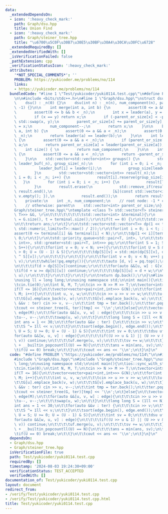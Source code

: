 ```yaml
---
data:
  _extendedDependsOn:
  - icon: ':heavy_check_mark:'
    path: Graph/dsu.hpp
    title: Union Find
  - icon: ':heavy_check_mark:'
    path: Graph/steiner_tree.hpp
    title: "\u6700\u5C0F\u30B7\u30E5\u30BF\u30A4\u30CA\u30FC\u6728"
  _extendedRequiredBy: []
  _extendedVerifiedWith: []
  _isVerificationFailed: false
  _pathExtension: cpp
  _verificationStatusIcon: ':heavy_check_mark:'
  attributes:
    '*NOT_SPECIAL_COMMENTS*': ''
    PROBLEM: https://yukicoder.me/problems/no/114
    links:
    - https://yukicoder.me/problems/no/114
  bundledCode: "#line 1 \"Test/yukicoder/yuki0114.test.cpp\"\n#define PROBLEM \"https://yukicoder.me/problems/no/114\"\
    \n\n#include <bits/stdc++.h>\n#line 1 \"Graph/dsu.hpp\"\nstruct dsu {\n    public:\n\
    \    dsu() : _n(0) {}\n    dsu(int n) : _n(n), num_component(n), parent_or_size(n,\
    \ -1) {}\n\n    int merge(int a, int b) {\n        assert(0 <= a && a < _n);\n\
    \        assert(0 <= b && b < _n);\n        int x = leader(a), y = leader(b);\n\
    \        if (x == y) return x;\n        if (-parent_or_size[x] < -parent_or_size[y])\
    \ std::swap(x, y);\n        parent_or_size[x] += parent_or_size[y];\n        parent_or_size[y]\
    \ = x;\n        num_component--;\n        return x;\n    }\n\n    bool same(int\
    \ a, int b) {\n        assert(0 <= a && a < _n);\n        assert(0 <= b && b <\
    \ _n);\n        return leader(a) == leader(b);\n    }\n\n    int leader(int a)\
    \ {\n        assert(0 <= a && a < _n);\n        if (parent_or_size[a] < 0) return\
    \ a;\n        return parent_or_size[a] = leader(parent_or_size[a]);\n    }\n\n\
    \    int size() { \n        return num_component;\n    }\n\n    int size(int a)\
    \ {\n        assert(0 <= a && a < _n);\n        return -parent_or_size[leader(a)];\n\
    \    }\n\n    std::vector<std::vector<int>> groups() {\n        std::vector<int>\
    \ leader_buf(_n), group_size(_n);\n        for (int i = 0; i < _n; i++) {\n  \
    \          leader_buf[i] = leader(i);\n            group_size[leader_buf[i]]++;\n\
    \        }\n        std::vector<std::vector<int>> result(_n);\n        for (int\
    \ i = 0; i < _n; i++) {\n            result[i].reserve(group_size[i]);\n     \
    \   }\n        for (int i = 0; i < _n; i++) {\n            result[leader_buf[i]].push_back(i);\n\
    \        }\n        result.erase(\n            std::remove_if(result.begin(),\
    \ result.end(),\n                           [&](const std::vector<int>& v) { return\
    \ v.empty(); }),\n            result.end());\n        return result;\n    }\n\n\
    \    private:\n    int _n, num_component;\n    // root node: -1 * component size\n\
    \    // otherwise: parent\n    std::vector<int> parent_or_size;\n};\n#line 1 \"\
    Graph/steiner_tree.hpp\"\ntemplate <class T> std::vector<T> steiner_tree(std::vector<std::vector<std::pair<int,\
    \ T>>> &G, \r\n\t\t\t\t\t\t\t\tstd::vector<int> &terminal){\r\n    const int N\
    \ = G.size(), t = terminal.size();\r\n\tif(t == 0) {\r\n\t\tstd::vector<T> ans(N);\r\
    \n\t\treturn ans;\r\n\t}\r\n\tstd::vector<std::vector<T>> dp(1 << t, std::vector<T>(N,\
    \ std::numeric_limits<T>::max() / 2));\r\n\tfor(int i = 0; i < t; i++){\r\n\t\t\
    assert(0 <= terminal[i] && terminal[i] < N);\r\n\t\tdp[1 << i][terminal[i]] =\
    \ 0;\r\n\t}\r\n\tstd::priority_queue<std::pair<T, int>, \r\n\t\tstd::vector<std::pair<T,\
    \ int>>, std::greater<std::pair<T, int>>> pq;\r\n\tfor(int S = 1; S < (1 << t);\
    \ S++){\r\n\t\tfor(int v = 0; v < N; v++){\r\n\t\t\tfor(int U = S & (S - 1); U\
    \ > 0; U = (U - 1) & S){\r\n\t\t\t\tdp[S][v] = std::min(dp[S][v], dp[U][v] + dp[U\
    \ ^ S][v]);\r\n\t\t\t}\r\n\t\t}\r\n\t\tfor(int v = 0; v < N; v++) pq.emplace(dp[S][v],\
    \ v);\r\n\t\twhile(!pq.empty()){\r\n\t\t\tauto [d, v] = pq.top();\r\n\t\t\tpq.pop();\r\
    \n\t\t\tif(d > dp[S][v])continue;\r\n\t\t\tfor(auto &&[u, w] : G[v]){\r\n\t\t\t\
    \tif(d + w >= dp[S][u]) continue;\r\n\t\t\t\tdp[S][u] = d + w;\r\n\t\t\t\tpq.emplace(dp[S][u],\
    \ u);\r\n\t\t\t}\r\n\t\t}\r\n\t}\r\n\treturn dp.back();\r\n}\n#line 6 \"Test/yukicoder/yuki0114.test.cpp\"\
    \nusing ll = long long;\n\nusing namespace std;\n\nint main(){\n\tios::sync_with_stdio(false);\n\
    \tcin.tie(0);\n\tint N, M, T;\n\tcin >> N >> M >> T;\n\tvector<int> ter(T);\n\t\
    if(T <= 16){\n\t\tvector<vector<pair<int,int>>> G(N);\n\t\tfor(int i = 0; i <\
    \ M; i++){\n\t\t\tint u, v, w;\n\t\t\tcin >> u >> v >> w;\n\t\t\tu--, v--;\n\t\
    \t\tG[u].emplace_back(v, w);\n\t\t\tG[v].emplace_back(u, w);\n\t\t}\n\t\tfor(auto\
    \ &&v : ter) cin >> v, v--;\n\t\tint tmp = ter.back();\n\t\tter.pop_back();\n\t\
    \tcout << steiner_tree(G, ter)[tmp] << '\\n';\n\t}else{\n\t\tvector<tuple<int,int,int>>\
    \ edge(M);\n\t\tfor(auto &&[u, v, w] : edge){\n\t\t\tcin >> u >> v >> w;\n\t\t\
    \tu--, v--;\n\t\t\tswap(u, w);\n\t\t}\n\t\tlong long S = (1ll << N) - 1;\n\t\t\
    int ans = 1 << 30;\n\t\tfor(auto &&v : ter) {\n\t\t\tcin >> v;\n\t\t\tv--;\n\t\
    \t\tS ^= 1ll << v;\n\t\t}\n\t\tsort(edge.begin(), edge.end());\n\t\tfor(long long\
    \ U = S; U >= 0; U = (U - 1) & S){\n\t\t\tint sv = 0;\n\t\t\tdsu uf(N);\n\t\t\t\
    for(auto &&[w, u, v] : edge){\n\t\t\t\tif((U >> u & 1) || (U >> v & 1) || uf.same(u,\
    \ v)) continue;\n\t\t\t\tuf.merge(u, v);\n\t\t\t\tsv += w;\n\t\t\t}\n\t\t\tif(uf.size(ter[0])\
    \ + __builtin_popcountll(U) == N){\n\t\t\t\tans = min(ans, sv);\n\t\t\t}\n\t\t\
    \tif(U == 0) break;\n\t\t}\n\t\tcout << ans << '\\n';\n\t}\n}\n"
  code: "#define PROBLEM \"https://yukicoder.me/problems/no/114\"\n\n#include <bits/stdc++.h>\n\
    #include \"Graph/dsu.hpp\"\n#include \"Graph/steiner_tree.hpp\"\nusing ll = long\
    \ long;\n\nusing namespace std;\n\nint main(){\n\tios::sync_with_stdio(false);\n\
    \tcin.tie(0);\n\tint N, M, T;\n\tcin >> N >> M >> T;\n\tvector<int> ter(T);\n\t\
    if(T <= 16){\n\t\tvector<vector<pair<int,int>>> G(N);\n\t\tfor(int i = 0; i <\
    \ M; i++){\n\t\t\tint u, v, w;\n\t\t\tcin >> u >> v >> w;\n\t\t\tu--, v--;\n\t\
    \t\tG[u].emplace_back(v, w);\n\t\t\tG[v].emplace_back(u, w);\n\t\t}\n\t\tfor(auto\
    \ &&v : ter) cin >> v, v--;\n\t\tint tmp = ter.back();\n\t\tter.pop_back();\n\t\
    \tcout << steiner_tree(G, ter)[tmp] << '\\n';\n\t}else{\n\t\tvector<tuple<int,int,int>>\
    \ edge(M);\n\t\tfor(auto &&[u, v, w] : edge){\n\t\t\tcin >> u >> v >> w;\n\t\t\
    \tu--, v--;\n\t\t\tswap(u, w);\n\t\t}\n\t\tlong long S = (1ll << N) - 1;\n\t\t\
    int ans = 1 << 30;\n\t\tfor(auto &&v : ter) {\n\t\t\tcin >> v;\n\t\t\tv--;\n\t\
    \t\tS ^= 1ll << v;\n\t\t}\n\t\tsort(edge.begin(), edge.end());\n\t\tfor(long long\
    \ U = S; U >= 0; U = (U - 1) & S){\n\t\t\tint sv = 0;\n\t\t\tdsu uf(N);\n\t\t\t\
    for(auto &&[w, u, v] : edge){\n\t\t\t\tif((U >> u & 1) || (U >> v & 1) || uf.same(u,\
    \ v)) continue;\n\t\t\t\tuf.merge(u, v);\n\t\t\t\tsv += w;\n\t\t\t}\n\t\t\tif(uf.size(ter[0])\
    \ + __builtin_popcountll(U) == N){\n\t\t\t\tans = min(ans, sv);\n\t\t\t}\n\t\t\
    \tif(U == 0) break;\n\t\t}\n\t\tcout << ans << '\\n';\n\t}\n}\n"
  dependsOn:
  - Graph/dsu.hpp
  - Graph/steiner_tree.hpp
  isVerificationFile: true
  path: Test/yukicoder/yuki0114.test.cpp
  requiredBy: []
  timestamp: '2024-08-03 19:24:30+09:00'
  verificationStatus: TEST_ACCEPTED
  verifiedWith: []
documentation_of: Test/yukicoder/yuki0114.test.cpp
layout: document
redirect_from:
- /verify/Test/yukicoder/yuki0114.test.cpp
- /verify/Test/yukicoder/yuki0114.test.cpp.html
title: Test/yukicoder/yuki0114.test.cpp
---
```

